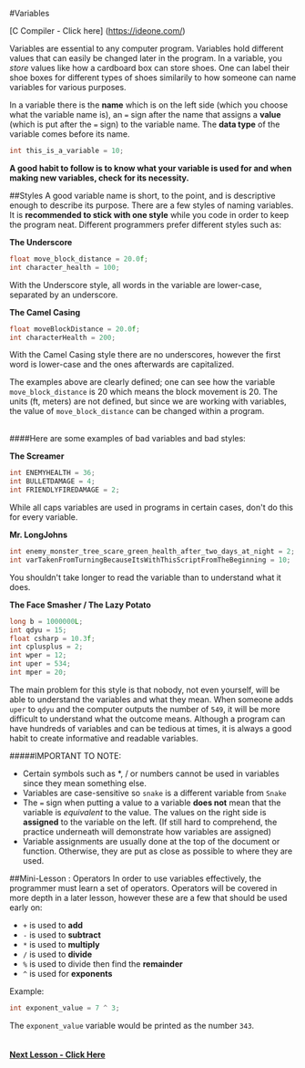 #Variables

[C Compiler - Click here] (https://ideone.com/)

Variables are essential to any computer program. Variables hold different values that can easily be changed later in the program. In a variable, you _store_ values like how a cardboard box can store shoes. One can label their shoe boxes for different types of shoes similarily to how someone can name variables for various purposes.

In a variable there is the __name__ which is on the left side (which you choose what the variable name is), an ```=``` sign after the name that assigns a __value__ (which is put after the ```=``` sign) to the variable name. The __data type__ of the variable comes before its name.

```c
int this_is_a_variable = 10;
```

__A good habit to follow is to know what your variable is used for and when making new variables, check for its necessity.__

##Styles
A good variable name is short, to the point, and is descriptive enough to describe its purpose. There are a few styles of naming variables. It is __recommended to stick with one style__ while you code in order to keep the program neat.
Different programmers prefer different styles such as:

__The Underscore__
```c
float move_block_distance = 20.0f;
int character_health = 100;
```
With the Underscore style, all words in the variable are lower-case, separated by an underscore.

__The Camel Casing__
```c
float moveBlockDistance = 20.0f;
int characterHealth = 200;
```
With the Camel Casing style there are no underscores, however the first word is lower-case and the ones afterwards are capitalized.

The examples above are clearly defined; one can see how the variable ```move_block_distance``` is 20 which means the block movement is 20. The units (ft, meters) are not defined, but since we are working with variables, the value of ```move_block_distance``` can be changed within a program.
<br><br>

####Here are some examples of bad variables and bad styles:

__The Screamer__
```c
int ENEMYHEALTH = 36;
int BULLETDAMAGE = 4;
int FRIENDLYFIREDAMAGE = 2;
```
While all caps variables are used in programs in certain cases, don't do this for every variable.

__Mr. LongJohns__
```c
int enemy_monster_tree_scare_green_health_after_two_days_at_night = 2;
int varTakenFromTurningBecauseItsWithThisScriptFromTheBeginning = 10;
```
You shouldn't take longer to read the variable than to understand what it does.

__The Face Smasher / The Lazy Potato__
```c
long b = 1000000L;
int qdyu = 15;
float csharp = 10.3f;
int cplusplus = 2;
int wper = 12;
int uper = 534;
int mper = 20;
```
The main problem for this style is that nobody, not even yourself, will be able to understand the variables and what they mean. When someone adds ```uper``` to ```qdyu``` and the computer outputs the number of ```549```, it will be more difficult to understand what the outcome means. Although a program can have hundreds of variables and can be tedious at times, it is always a good habit to create informative and readable variables.

#####IMPORTANT TO NOTE: 
* Certain symbols such as *, / or numbers cannot be used in variables since they mean something else.
* Variables are case-sensitive so ```snake``` is a different variable from ```Snake```
* The ```=``` sign when putting a value to a variable __does not__ mean that the variable is _equivalent_ to the value. The values on the right side is __assigned__ to the variable on the left. (If still hard to comprehend, the practice underneath will demonstrate how variables are assigned)
* Variable assignments are usually done at the top of the document or function. Otherwise, they are put as close as possible to where they are used.

##Mini-Lesson : Operators
In order to use variables effectively, the programmer must learn a set of operators. Operators will be covered in more depth in a later lesson, however these are a few that should be used early on:
* ```+``` is used to __add__
* ```-``` is used to __subtract__
* ```*``` is used to __multiply__
* ```/``` is used to __divide__
* ```%``` is used to divide then find the __remainder__
* ```^``` is used for __exponents__

Example:
```c
int exponent_value = 7 ^ 3;
```
The ```exponent_value``` variable would be printed as the number ```343```.
<br><br><br>
__[Next Lesson - Click Here](https://github.com/burnabysouthprogramming/Lessons/blob/master/1b.%20Data%20Types.md)__
